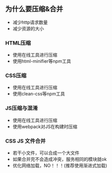 ## 为什么要压缩&合并

- 减少http请求数量
- 减少资源的大小



### HTML压缩

- 使用在线工具进行压缩
- 使用html-minifier等npm工具



### CSS压缩

- 使用在线工具进行压缩
- 使用clean-css等npm工具



### JS压缩与混淆

- 使用在线工具进行压缩
- 使用webpack对JS在构建时压缩



### CSS JS 文件合并

- 若干小文件，可以合成一个大文件
- 如果合并完不会造成冲突，服务相同的模块就ok
- 优化网络加载，NO！！！(推荐使用渐进式加载)

